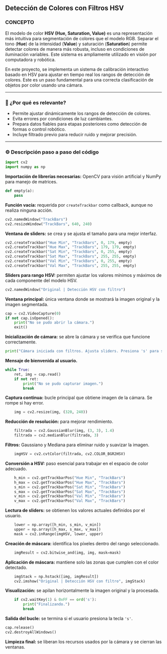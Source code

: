 ## Detección de Colores con Filtros HSV

### CONCEPTO

El modelo de color **HSV (Hue, Saturation, Value)** es una representación más intuitiva para segmentación de colores que el modelo RGB. Separar el tono (**Hue**) de la intensidad (**Value**) y saturación (**Saturation**) permite detectar colores de manera más robusta, incluso en condiciones de iluminación variables. Este sistema es ampliamente utilizado en visión por computadora y robótica.

En este proyecto, se implementa un sistema de calibración interactivo basado en HSV para ajustar en tiempo real los rangos de detección de colores. Este es un paso fundamental para una correcta clasificación de objetos por color usando una cámara.

---

### 📌 ¿Por qué es relevante?

- Permite ajustar dinámicamente los rangos de detección de colores.
- Evita errores por condiciones de luz cambiantes.
- Prepara datos fiables para etapas posteriores como detección de formas o control robótico.
- Incluye filtrado previo para reducir ruido y mejorar precisión.

---

### ⚙️ Descripción paso a paso del código

```python
import cv2
import numpy as np
```
**Importación de librerías necesarias:** OpenCV para visión artificial y NumPy para manejo de matrices.

```python
def empty(a):
    pass
```
**Función vacía:** requerida por `createTrackbar` como callback, aunque no realiza ninguna acción.

```python
cv2.namedWindow("TrackBars")
cv2.resizeWindow("TrackBars", 640, 240)
```
**Ventana de sliders:** se crea y se ajusta el tamaño para una mejor interfaz.

```python
cv2.createTrackbar("Hue Min", "TrackBars", 0, 179, empty)
cv2.createTrackbar("Hue Max", "TrackBars", 179, 179, empty)
cv2.createTrackbar("Sat Min", "TrackBars", 0, 255, empty)
cv2.createTrackbar("Sat Max", "TrackBars", 255, 255, empty)
cv2.createTrackbar("Val Min", "TrackBars", 0, 255, empty)
cv2.createTrackbar("Val Max", "TrackBars", 255, 255, empty)
```
**Sliders para rango HSV:** permiten ajustar los valores mínimos y máximos de cada componente del modelo HSV.

```python
cv2.namedWindow("Original | Detección HSV con filtro")
```
**Ventana principal:** única ventana donde se mostrará la imagen original y la imagen segmentada.

```python
cap = cv2.VideoCapture(0)
if not cap.isOpened():
    print("No se pudo abrir la cámara.")
    exit()
```
**Inicialización de cámara:** se abre la cámara y se verifica que funcione correctamente.

```python
print("Cámara iniciada con filtros. Ajusta sliders. Presiona 's' para salir.")
```
**Mensaje de bienvenida al usuario.**

```python
while True:
    ret, img = cap.read()
    if not ret:
        print("No se pudo capturar imagen.")
        break
```
**Captura continua:** bucle principal que obtiene imagen de la cámara. Se rompe si hay error.

```python
    img = cv2.resize(img, (320, 240))
```
**Reducción de resolución:** para mejorar rendimiento.

```python
    filtrada = cv2.GaussianBlur(img, (3, 3), 1.4)
    filtrada = cv2.medianBlur(filtrada, 3)
```
**Filtros:** Gaussiano y Mediana para eliminar ruido y suavizar la imagen.

```python
    imgHSV = cv2.cvtColor(filtrada, cv2.COLOR_BGR2HSV)
```
**Conversión a HSV:** paso esencial para trabajar en el espacio de color adecuado.

```python
    h_min = cv2.getTrackbarPos("Hue Min", "TrackBars")
    h_max = cv2.getTrackbarPos("Hue Max", "TrackBars")
    s_min = cv2.getTrackbarPos("Sat Min", "TrackBars")
    s_max = cv2.getTrackbarPos("Sat Max", "TrackBars")
    v_min = cv2.getTrackbarPos("Val Min", "TrackBars")
    v_max = cv2.getTrackbarPos("Val Max", "TrackBars")
```
**Lectura de sliders:** se obtienen los valores actuales definidos por el usuario.

```python
    lower = np.array([h_min, s_min, v_min])
    upper = np.array([h_max, s_max, v_max])
    mask = cv2.inRange(imgHSV, lower, upper)
```
**Creación de máscara:** identifica los píxeles dentro del rango seleccionado.

```python
    imgResult = cv2.bitwise_and(img, img, mask=mask)
```
**Aplicación de máscara:** mantiene solo las zonas que cumplen con el color detectado.

```python
    imgStack = np.hstack([img, imgResult])
    cv2.imshow("Original | Detección HSV con filtro", imgStack)
```
**Visualización:** se apilan horizontalmente la imagen original y la procesada.

```python
    if cv2.waitKey(1) & 0xFF == ord('s'):
        print("Finalizando.")
        break
```
**Salida del bucle:** se termina si el usuario presiona la tecla `'s'`.

```python
cap.release()
cv2.destroyAllWindows()
```
**Limpieza final:** se liberan los recursos usados por la cámara y se cierran las ventanas.
